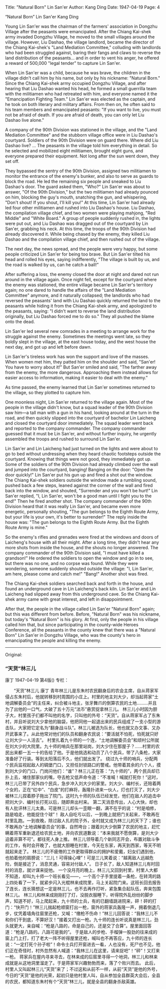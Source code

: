 Title: "Natural Born" Lin San'er
Author: Kang Ding
Date: 1947-04-19
Page: 4

“Natural Born” Lin San'er
Kang Ding

Young Lin San'er was the chairman of the farmers' association in Dongzhu Village after the peasants were emancipated. After the Chiang Kai-shek army invaded Dongzhu Village, he moved to the small villages around the village. However, Liu Dashao, the village landlord, became the director of the Chiang Kai-shek's "Land Mediation Committee," colluding with landlords who had been struggled against, baring their fangs and claws to reverse the land distribution of the peasants... and in order to vent his anger, he offered a reward of 500,000 "legal tender" to capture Lin San'er.

When Lin San'er was a child, because he was brave, the children in the village didn't call him by his name, but only by his nickname: "Natural Born." Since the Chiang Kai-shek army occupied Dongzhu Village, and after hearing that Liu Dashao wanted his head, he formed a small guerrilla team with the militiamen who had retreated with him, and everyone named it the "Emancipation Fighting Team." Lin San'er was elected as the captain, and he took on both literary and military affairs. From then on, he often said to his team members and emancipated peasants: "If you want to live, you must not be afraid of death. If you are afraid of death, you can only let Liu Dashao live alone."

A company of the 90th Division was stationed in the village, and the "Land Mediation Committee" and the stubborn village office were in Liu Dashao's courtyard. Soldiers of the 90th Division were on guard there. Where did Liu Dashao live? … The peasants in the village told him everything in detail. So he selected and mobilized eight militiamen, brought eight guns, and everyone prepared their equipment. Not long after the sun went down, they set off.

They bypassed the sentry of the 90th Division, assigned two militiamen to monitor the entrance of the enemy's bunker, and also to serve as guards to block the road. He led the remaining six people and sneaked to Liu Dashao's door. The guard asked them, "Who?" Lin San'er was about to answer, "Of the 90th Division," but the two militiamen had already pounced on him, blocking the guy's mouth, snatching the gun, and whispering, "Don't shout! If you shout, I'll kill you!" At this time, Lin San'er had already led four other militiamen and rushed into Liu Dashao's house. Liu Dashao, the compilation village chief, and two women were playing mahjong, "Red Middle" and "White Board." A group of people suddenly rushed in, the lights were put out, and Liu Dashao was dragged out of the courtyard by Lin San'er, grabbing his neck. At this time, the troops of the 90th Division had already discovered it. While being chased by the enemy, they killed Liu Dashao and the compilation village chief, and then rushed out of the village.

The next day, the news spread, and the people were very happy, but some people criticized Lin San'er for being too brave. But Lin San'er tilted his head and rolled his eyes, saying indifferently, "The village is built by us, and the road is walked by us, can he catch a ball!"

After suffering a loss, the enemy closed the door at night and dared not run around in the village again. Once night fell, except for the courtyard where the enemy was stationed, the entire village became Lin San'er's territory again; no one dared to handle the affairs of the "Land Mediation Committee" anymore, and it naturally collapsed; the landlords who had reversed the peasants' land with Liu Dashao quickly returned the land to the peasants while hiding it from the Chiang Kai-shek army, and apologized to the peasants, saying: "I didn't want to reverse the land distribution originally, but Liu Dashao forced me to do so." They all pushed the blame onto the dead.

Lin San'er led several new comrades in a meeting to arrange work for the struggle against the enemy. Sometimes the meetings went late, so they boldly slept in the village, at the east house today, and the west house the next day, and got up and left before dawn.

Lin San'er's tireless work has won the support and love of the masses. When women met him, they patted him on the shoulder and said, "San'er! You have to worry about it!" But San'er smiled and said, "The farther away from the enemy, the more dangerous. Approaching them instead allows for easier access to information, making it easier to deal with the enemy."

As time passed, the enemy learned that Lin San'er sometimes returned to the village, so they plotted to capture him.

One moonless night, Lin San'er returned to the village again. Most of the people in the village didn't know, but a squad leader of the 90th Division saw him—a tall man with a gun in his hand, looking around at the turn in the road, and then quickly slipped into the courtyard of bachelor Lin Laicheng and closed the courtyard door immediately. The squad leader went back and reported to the company commander. The company commander guessed that it must be Lin San'er, and without further inquiry, he urgently assembled the troops and rushed to surround Lin San'er.

Lin San'er and Lin Laicheng had just turned on the lights and were about to go to bed without undressing when they heard chaotic footsteps outside the courtyard. Knowing that things were not good, they immediately got up. Some of the soldiers of the 90th Division had already climbed over the wall and jumped into the courtyard, banging! Banging on the door: "Open the door quickly!" Lin San'er put his gun up and fired a shot out the window. The Chiang Kai-shek soldiers outside the window made a rumbling sound, pushed back a few steps, leaned against the corner of the wall and fired back into the window, and shouted, "Surrender and you won't be hurt!" Lin San'er replied, "I, Lin San'er, won't be a good man until I fight you to the end!" Then he fired another shot. The company commander of the 90th Division heard that it was really Lin San'er, and became even more energetic, personally shouting, "The gun belongs to the Eighth Route Army, but your life is your own, it's better to surrender!" The reply inside the house was: "The gun belongs to the Eighth Route Army. But the Eighth Route Army is mine."

So the enemy's rifles and grenades were fired at the windows and doors of Laicheng's house with all their might. After a long time, they didn't hear any more shots from inside the house, and the shouts no longer answered. The company commander of the 90th Division said, "I must have killed a grandson!" He ordered the soldiers to open the window and go in to see, but there was no one, and no corpse was found. While they were wondering, someone suddenly shouted outside the village: "I, Lin San'er, am here, please come and catch me!" "Bang!" Another shot was fired.

The Chiang Kai-shek soldiers searched back and forth in the house, and found an underground cave in Lin Laicheng's back kiln. Lin San'er and Lin Laicheng had slipped away from this underground cave. So the Chiang Kai-shek army came with great interest, and left in disappointment.

After that, the people in the village called Lin San'er "Natural Born" again; but this was different from before. Before, "Natural Born" was his nickname, but today's "Natural Born" is his glory. At first, only the people in his village called him that, but since participating in the county-wide Heroes Conference, all the peasants in the county knew that there was a "Natural Born" Lin San'er in Dongzhu Village, who was the county's hero in emancipating the people and killing the enemy.



<hr /> 

Original: 


### “天货”林三儿
康丁
1947-04-19
第4版()
专栏：

　　“天货”林三儿
    康丁
    青年林三儿是东朱村农民翻身后的农会主席，自从蒋家军侵占东朱村后，他就转移到村周围的小庄上。村里的地主刘大少，却当起蒋家“土地调解委员会”的主任来，纠合被斗地主，张牙舞爪的倒算农民的土地………并且为了出他的一口气，大破了五十万元“法币”悬赏捉拿林三儿。
    林三儿小时因为胆子大，村里孩子们都不叫他的名字，只叫他的外号：“天货”。自从蒋家军占了东朱村，并且听说刘大少拿他的脑袋，他把同他一起退出来的民兵组成了一支小型的游击队，大家把它定名为“翻身战斗队”。林三儿被选为队长，他也就又办文事、又办开武事来了。从此他常对他们的队员和翻身农民说：“要活就不怕死，怕死就只好让刘大少一人活去”。
    村里扎着九十师的一个连，“土地调解委员会”和顽村公所就在刘大少的大院里。九十师的哨兵在那里站岗，刘大少住在那屋子？……村里的农民出来都一五一十的告给了他。于是他挑选和动员了八个民兵，带了八条枪，大家准备好了行装。等到太阳落后不久，他们就出发了。
    绕过九十师的哨兵，分配两个民兵监视起敌人的碉堡门口，又担任封锁路口的警戒。他带着其余的六个人，摸到刘大少的门口，门岗问他们：“谁”？林三儿正在答：“九十师的”，两个民兵却已扑上去，堵住那家伙的嘴，夺去枪又低声命令道：“不准喊！喊就打死你！”这时，林三儿已带了另外四个民兵，急步冲入刘大少的家里。刘大少、编村长，还陪着两个女的，正在“红中”、“白皮”的打麻将，轰隆扑进来一伙人，灯也打灭了，刘大少被林三儿捏着脖子拖出了院门。这时九十师的队伍已经发觉，他们在敌人的追击中把刘大少、编村长打死以后，随即奔出村来。
    第二天消息传出，人心大快，却也有人批评林三儿太勇。可是林三儿却头一歪眼一翻，满不在乎的说：“村是咱修，路是咱走，他能捉住个球”！
    敌人自吃亏以后，一到晚上就把门关起来，不敢再在村里乱跑。一到夜晚，除过敌人扎的院子外，全村就又成为林三儿的天下了；谁也不敢再办“土地调解委员会”的事，自然垮台；跟着刘大少倒算了农民的地主，赶忙瞒着蒋军重新退还给农民土地，并向农民道歉说：“本来我就不愿倒算，是刘大少迫着非算不可”。都往死人身上推。
    林三儿领导着几个新同志开会，布置对敌斗争的工作，有时会开晚了，也就大胆睡在村里，今天在东家，再天到西家，等天不明就起来走了。
    林三儿的不疲倦的工作更取得群众的拥护和爱戴，妇女们遇到他，也拍着他的肩膀说：“三儿！可得操心哩”！可是三儿笑着说：“越离敌人远越危险，倒是接近了，消息灵通，容易对付敌人”。
    日子长了，敌人知道林三儿有时回村的消息，就计谋来捉他。
    一个没月亮的晚上，林三儿又回到村里，村里人大都不知道，却叫九十师一个班长看见——，一个高个子手里提着一条枪，在转湾的路上四处看了一下，就紧步闪入光棍林来成院里，马上关起院门来。这班长回去报告了连长，连长猜想这一定是林三儿，也不去再作打听，紧急集合起队伍，奔来包围林三儿。
    林三儿和林来成刚刚打了灯，没脱衣服睡下，听得院外乱纷纷的脚步声，知道不好，马上爬起来，九十师的士兵，有的已翻墙跳进院来，砰！砰的打门：“快开门！”林三儿揣起枪顺窗打出一枪，窗外的蒋家兵轰隆一声，拥着倒退几步，仗凭着墙角往窗里还枪，又喊：“缴枪不伤命！”林三儿回答说：“我林三儿不和你们干到底，不算好汉！”接着又打出一枪。九十师的连长听说真是林三儿，劲头就更大，亲自喊：“枪是八路的，命是自己的，还是交了合算”。屋里面回答道：“枪是八路的。八路可是我的”。
    于是敌人的步枪、手榴弹一股劲的往来成的窗上门上打，打了老大一阵不听得屋里还枪，喊叫也不再答应，九十师的连长说：“一定打死个孙子啦”！命令士兵打开窗进去一看，人也没有，死尸也不见，他们正在奇怪时，村外忽然有人喊道：“我林三儿在这里，请来捉吧”！“砰”！又打来一枪。
    蒋家兵在屋内寻来寻去，在林来成的后窑里寻得一个地洞，林三儿和林来成就是从这地洞里溜走了。于是蒋家军兴趣勃勃而来，落了个败兴而去。
    此后，村里人又叫起林三儿“天货”来了；不过这和从前不一样，从前“天货”是他的外号，今日的“天货”是他的光荣，起初只是他村里人叫，自从参加全县群英大会后，全县的农民，都知道东朱村有个“天货”林三儿，就是全县的翻身杀敌英雄。
